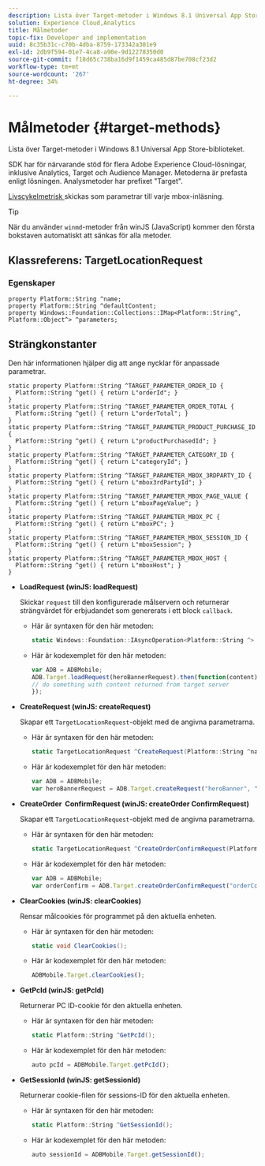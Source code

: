 ```yaml
---
description: Lista över Target-metoder i Windows 8.1 Universal App Store-biblioteket.
solution: Experience Cloud,Analytics
title: Målmetoder
topic-fix: Developer and implementation
uuid: 8c35b31c-c70b-4dba-8759-173342a301e9
exl-id: 2db9f594-01e7-4ca8-a90e-9d12278350d0
source-git-commit: f18d65c738ba16d9f1459ca485d87be708cf23d2
workflow-type: tm+mt
source-wordcount: '267'
ht-degree: 34%

---
```


# Målmetoder {#target-methods}

Lista över Target-metoder i Windows 8.1 Universal App Store-biblioteket.

SDK har för närvarande stöd för flera Adobe Experience Cloud-lösningar, inklusive Analytics, Target och Audience Manager. Metoderna är prefasta enligt lösningen. Analysmetoder har prefixet &quot;Target&quot;.

[Livscykelmetrisk ](/help/windows-appstore/metrics.md) skickas som parametrar till varje mbox-inläsning.

>[!TIP]
>
>När du använder `winmd`-metoder från winJS (JavaScript) kommer den första bokstaven automatiskt att sänkas för alla metoder.

## Klassreferens: TargetLocationRequest

### Egenskaper

```
property Platform::String ^name; 
property Platform::String ^defaultContent; 
property Windows::Foundation::Collections::IMap<Platform::String^, Platform::Object^> ^parameters;
```

## Strängkonstanter

Den här informationen hjälper dig att ange nycklar för anpassade parametrar.

```
static property Platform::String ^TARGET_PARAMETER_ORDER_ID { 
  Platform::String ^get() { return L"orderId"; } 
} 
static property Platform::String ^TARGET_PARAMETER_ORDER_TOTAL { 
  Platform::String ^get() { return L"orderTotal"; } 
} 
static property Platform::String ^TARGET_PARAMETER_PRODUCT_PURCHASE_ID { 
  Platform::String ^get() { return L"productPurchasedId"; } 
} 
static property Platform::String ^TARGET_PARAMETER_CATEGORY_ID { 
  Platform::String ^get() { return L"categoryId"; } 
} 
static property Platform::String ^TARGET_PARAMETER_MBOX_3RDPARTY_ID { 
  Platform::String ^get() { return L"mbox3rdPartyId"; } 
} 
static property Platform::String ^TARGET_PARAMETER_MBOX_PAGE_VALUE { 
  Platform::String ^get() { return L"mboxPageValue"; } 
} 
static property Platform::String ^TARGET_PARAMETER_MBOX_PC { 
  Platform::String ^get() { return L"mboxPC"; } 
} 
static property Platform::String ^TARGET_PARAMETER_MBOX_SESSION_ID { 
  Platform::String ^get() { return L"mboxSession"; } 
} 
static property Platform::String ^TARGET_PARAMETER_MBOX_HOST { 
  Platform::String ^get() { return L"mboxHost"; } 
}
```

* **LoadRequest (winJS: loadRequest)**

   Skickar `request` till den konfigurerade målservern och returnerar strängvärdet för erbjudandet som genererats i ett block `callback`.

   * Här är syntaxen för den här metoden:

      ```csharp
      static Windows::Foundation::IAsyncOperation<Platform::String ^> ^LoadRequest(TargetLocationRequest ^request);
      ```

   * Här är kodexemplet för den här metoden:

      ```js
      var ADB = ADBMobile; 
      ADB.Target.loadRequest(heroBannerRequest).then(function(content) { 
      // do something with content returned from target server 
      });
      ```

* **CreateRequest (winJS: createRequest)**

   Skapar ett `TargetLocationRequest`-objekt med de angivna parametrarna.

   * Här är syntaxen för den här metoden:

      ```csharp
      static TargetLocationRequest ^CreateRequest(Platform::String ^name, Platform::String ^defaultContent, Windows::Foundation::Collections::IMap<Platform::String^, Platform::Object^> ^parameters); 
      ```

   * Här är kodexemplet för den här metoden:

      ```js
      var ADB = ADBMobile; 
      var heroBannerRequest = ADB.Target.createRequest("heroBanner", "default.png", null); 
      ```

* **CreateOrder &#x200B; ConfirmRequest (winJS: createOrder &#x200B; ConfirmRequest)**

   Skapar ett `TargetLocationRequest`-objekt med de angivna parametrarna.

   * Här är syntaxen för den här metoden:

      ```csharp
      static TargetLocationRequest ^CreateOrderConfirmRequest(Platform::String ^name, Platform::String ^orderId, Platform::String ^orderTotal, Platform::String ^productPurchasedId, Windows::Foundation::Collections::IMap<Platform::String^, Platform::Object> ^parameters); 
      ```

   * Här är kodexemplet för den här metoden:

      ```js
      var ADB = ADBMobile; 
      var orderConfirm = ADB.Target.createOrderConfirmRequest("orderConfirm", "order", "47.88", "3722", null); 
      ```

* **ClearCookies (winJS: clearCookies)**

   Rensar målcookies för programmet på den aktuella enheten.

   * Här är syntaxen för den här metoden:

      ```csharp
      static void ClearCookies(); 
      ```

   * Här är kodexemplet för den här metoden:

      ```js
      ADBMobile.Target.clearCookies();
      ```

* **GetPcId (winJS: getPcId)**

   Returnerar PC ID-cookie för den aktuella enheten.

   * Här är syntaxen för den här metoden:

      ```csharp
      static Platform::String ^GetPcId();
      ```

   * Här är kodexemplet för den här metoden:

      ```js
      auto pcId = ADBMobile.Target.getPcId(); 
      ```

* **GetSessionId (winJS: getSessionId)**

   Returnerar cookie-filen för sessions-ID för den aktuella enheten.

   * Här är syntaxen för den här metoden:

      ```csharp
      static Platform::String ^GetSessionId(); 
      ```

   * Här är kodexemplet för den här metoden:

      ```js
      auto sessionId = ADBMobile.Target.getSessionId(); 
      ```
